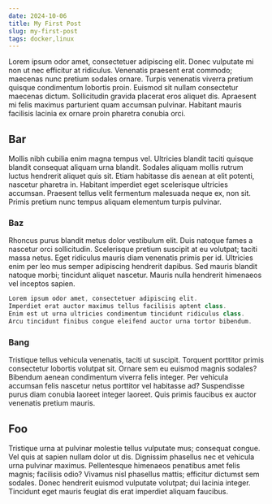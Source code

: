 ```yaml
---
date: 2024-10-06
title: My First Post
slug: my-first-post
tags: docker,linux
---
```


Lorem ipsum odor amet, consectetuer adipiscing elit. Donec vulputate mi non ut nec efficitur at ridiculus. Venenatis praesent erat commodo; maecenas nunc pretium sodales ornare. Turpis venenatis viverra pretium quisque condimentum lobortis proin. Euismod sit nullam consectetur maecenas dictum. Sollicitudin gravida placerat eros aliquet dis. Apraesent mi felis maximus parturient quam accumsan pulvinar. Habitant mauris facilisis lacinia ex ornare proin pharetra conubia orci.

## Bar

Mollis nibh cubilia enim magna tempus vel. Ultricies blandit taciti quisque blandit consequat aliquam urna blandit. Sodales aliquam mollis rutrum luctus hendrerit aliquet quis sit. Etiam habitasse dis aenean at elit potenti, nascetur pharetra in. Habitant imperdiet eget scelerisque ultricies accumsan. Praesent tellus velit fermentum malesuada neque ex, non sit. Primis pretium nunc tempus aliquam elementum turpis pulvinar.

### Baz

Rhoncus purus blandit metus dolor vestibulum elit. Duis natoque fames a nascetur orci sollicitudin. Scelerisque pretium suscipit at eu volutpat; taciti massa netus. Eget ridiculus mauris diam venenatis primis per id. Ultricies enim per leo mus semper adipiscing hendrerit dapibus. Sed mauris blandit natoque morbi; tincidunt aliquet nascetur. Mauris nulla hendrerit himenaeos vel inceptos sapien.

```cs
Lorem ipsum odor amet, consectetuer adipiscing elit.
Imperdiet erat auctor maximus tellus facilisis aptent class.
Enim est ut urna ultricies condimentum tincidunt ridiculus class.
Arcu tincidunt finibus congue eleifend auctor urna tortor bibendum.
```

### Bang

Tristique tellus vehicula venenatis, taciti ut suscipit. Torquent porttitor primis consectetur lobortis volutpat sit. Ornare sem eu euismod magnis sodales? Bibendum aenean condimentum viverra felis integer. Per vehicula accumsan felis nascetur netus porttitor vel habitasse ad? Suspendisse purus diam conubia laoreet integer laoreet. Quis primis faucibus ex auctor venenatis pretium mauris.

## Foo

Tristique urna at pulvinar molestie tellus vulputate mus; consequat congue. Vel quis at sapien nullam dolor ut dis. Dignissim phasellus nec et vehicula urna pulvinar maximus. Pellentesque himenaeos penatibus amet felis magnis; facilisis odio? Vivamus nisl phasellus mattis; efficitur dictumst sem sodales. Donec hendrerit euismod vulputate volutpat; dui lacinia integer. Tincidunt eget mauris feugiat dis erat imperdiet aliquam faucibus.
